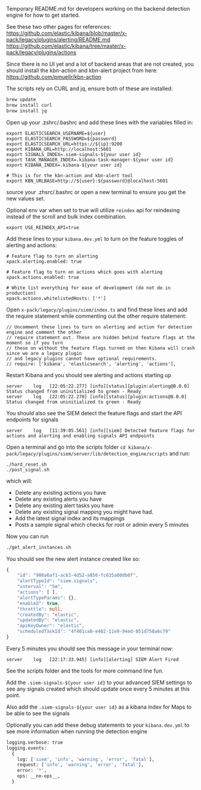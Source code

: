 Temporary README.md for developers working on the backend detection engine
for how to get started.

See these two other pages for references:
https://github.com/elastic/kibana/blob/master/x-pack/legacy/plugins/alerting/README.md
https://github.com/elastic/kibana/tree/master/x-pack/legacy/plugins/actions

Since there is no UI yet and a lot of backend areas that are not created, you
should install the kbn-action and kbn-alert project from here:
https://github.com/pmuellr/kbn-action

The scripts rely on CURL and jq, ensure both of these are installed:

```sh
brew update
brew install curl
brew install jq
```

Open up your .zshrc/.bashrc and add these lines with the variables filled in:

```
export ELASTICSEARCH_USERNAME=${user}
export ELASTICSEARCH_PASSWORD=${password}
export ELASTICSEARCH_URL=https://${ip}:9200
export KIBANA_URL=http://localhost:5601
export SIGNALS_INDEX=.siem-signals-${your user id}
export TASK_MANAGER_INDEX=.kibana-task-manager-${your user id}
export KIBANA_INDEX=.kibana-${your user id}

# This is for the kbn-action and kbn-alert tool
export KBN_URLBASE=http://${user}:${password}@localhost:5601
```

source your .zhsrc/.bashrc or open a new terminal to ensure you get the new values set.

Optional env var when set to true will utilize `reindex` api for reindexing
instead of the scroll and bulk index combination.

```
export USE_REINDEX_API=true
```

Add these lines to your `kibana.dev.yml` to turn on the feature toggles of alerting and actions:

```
# Feature flag to turn on alerting
xpack.alerting.enabled: true

# Feature flag to turn on actions which goes with alerting
xpack.actions.enabled: true

# White list everything for ease of development (do not do in production)
xpack.actions.whitelistedHosts: ['*']
```

Open `x-pack/legacy/plugins/siem/index.ts` and find these lines and add the require statement
while commenting out the other require statement:

```
// Uncomment these lines to turn on alerting and action for detection engine and comment the other
// require statement out. These are hidden behind feature flags at the moment so if you turn
// these on without the feature flags turned on then Kibana will crash since we are a legacy plugin
// and legacy plugins cannot have optional requirements.
// require: ['kibana', 'elasticsearch', 'alerting', 'actions'],
```

Restart Kibana and you should see alerting and actions starting up

```
server    log   [22:05:22.277] [info][status][plugin:alerting@8.0.0] Status changed from uninitialized to green - Ready
server    log   [22:05:22.270] [info][status][plugin:actions@8.0.0] Status changed from uninitialized to green - Ready
```

You should also see the SIEM detect the feature flags and start the API endpoints for signals

```
server    log   [11:39:05.561] [info][siem] Detected feature flags for actions and alerting and enabling signals API endpoints
```

Open a terminal and go into the scripts folder `cd kibana/x-pack/legacy/plugins/siem/server/lib/detection_engine/scripts` and run:

```
./hard_reset.sh
./post_signal.sh
```

which will:

- Delete any existing actions you have
- Delete any existing alerts you have
- Delete any existing alert tasks you have
- Delete any existing signal mapping you might have had.
- Add the latest signal index and its mappings
- Posts a sample signal which checks for root or admin every 5 minutes

Now you can run

```sh
./get_alert_instances.sh
```

You should see the new alert instance created like so:

```ts
{
    "id": "908a6af1-ac63-4d52-a856-fc635a00db0f",
    "alertTypeId": "siem.signals",
    "interval": "5m",
    "actions": [ ],
    "alertTypeParams": {},
    "enabled": true,
    "throttle": null,
    "createdBy": "elastic",
    "updatedBy": "elastic",
    "apiKeyOwner": "elastic",
    "scheduledTaskId": "4f401ca0-e402-11e9-94ed-051d758a6c79"
}
```

Every 5 minutes you should see this message in your terminal now:

```
server    log   [22:17:33.945] [info][alerting] SIEM Alert Fired
```

See the scripts folder and the tools for more command line fun.

Add the `.siem-signals-${your user id}` to your advanced SIEM settings to see any signals
created which should update once every 5 minutes at this point.

Also add the `.siem-signals-${your user id}` as a kibana index for Maps to be able to see the
signals

Optionally you can add these debug statements to your `kibana.dev.yml` to see more information when running the detection
engine

```sh
logging.verbose: true
logging.events:
  {
    log: ['siem', 'info', 'warning', 'error', 'fatal'],
    request: ['info', 'warning', 'error', 'fatal'],
    error: '*',
    ops: __no-ops__,
  }
```
